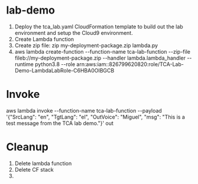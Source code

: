 # lab-demo

1. Deploy the tca_lab.yaml CloudFormation template to build out the lab environment and setup the Cloud9 environment.
2. Create Lambda function
3. Create zip file: zip my-deployment-package.zip lambda.py
4. aws lambda create-function --function-name tca-lab-function --zip-file fileb://my-deployment-package.zip --handler lambda.lambda_handler --runtime python3.8 --role arn:aws:iam::826799620820:role/TCA-Lab-Demo-LambdaLabRole-C6HBA0OIBGCB

# Invoke

aws lambda invoke --function-name tca-lab-function --payload '{"SrcLang": "en", "TgtLang": "el", "OutVoice": "Miguel", "msg": "This is a test message from the TCA lab demo."}' out

# Cleanup

1. Delete lambda function
2. Delete CF stack
3.
